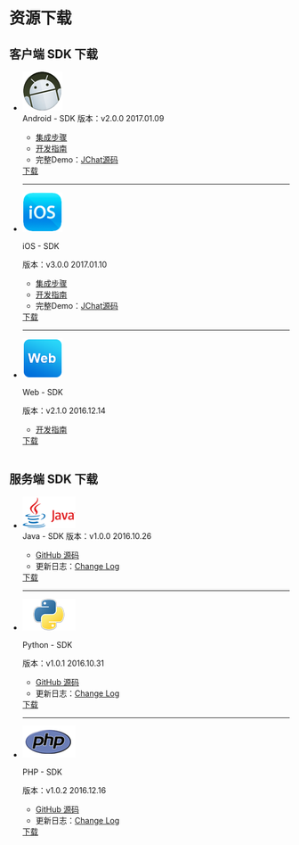 # 资源下载

## 客户端 SDK 下载

<table>
<div class="download">
    <ul>
        <li>
            <div class="download-left">
                <div class="download-image download-image-first">
                    <img src="../image/resource_android.png">
                </div>
            </div>
            <div class="download-right" id="download-right-first">
                <div class="download-title">
                    <span id="release-title">Android - SDK</span>
                    <span id="release-version">版本：v2.0.0</span>
                    <span id="release-time">2017.01.09</span>
                </div>
                <div class="download-info">
                    <ul class="download-info-ul">
                        <li><a href="../client/jmessage_android_guide">集成步骤</a></li>
                        <li><a href="../client/im_sdk_android/">开发指南</a></li>
                        <li>完整Demo：<a href="https://github.com/jpush/jchat-android/" target="_blank">JChat源码</a></li>
                        <div style=" clear:both; visibility:hidden;">
                    </ul>
                    </div>
                    <div class="download-icon">
                        <a href="https://www.jiguang.cn/downloads/sdk/im_android/">下载</a>
                    </div>
                </div>
                <div class="hr">
                <hr />
                </div>
        </li>
        <li>
            <div class="download-left">
                <div class="download-image">
                    <img src="../image/resource_ios.png">
                </div>
            </div>
            <div class="download-right">
                <div class="download-title">
                    <p id="release-title">iOS - SDK</p>
                    <span id="release-version">版本：v3.0.0</span>
                    <span id="release-time">2017.01.10</span>
                </div>
                <div class="download-info">
                    <ul class="download-info-ul">
                        <li><a href="../client/jmessage_ios_guide/">集成步骤</a></li>
                        <li><a href="../client/im_sdk_ios/">开发指南</a></li>
                        <li>完整Demo：<a href="https://github.com/jpush/jchat-ios" target="_blank">JChat源码</a></li>
                        <div style=" clear:both; visibility:hidden;">
                    </ul>
                    </div>
                    <div class="download-icon">
                        <a href="https://www.jiguang.cn/downloads/sdk/im_ios/">下载</a>
                    </div>
                </div>
                <div class="hr">
                <hr />
                </div>
        </li>
        <li>
            <div class="download-left">
                <div class="download-image">
                    <img src="../image/resource_js.png">
                </div>
            </div>
            <div class="download-right">
                <div class="download-title">
                    <p id="release-title">Web - SDK</p>
                    <span id="release-version">版本：v2.1.0</span>
                    <span id="release-time">2016.12.14</span>
                </div>
                <div class="download-info">
                    <ul class="download-info-ul">
                        <li><a href="../client/im_sdk_js_v2/">开发指南</a></li>
                        <div style=" clear:both; visibility:hidden;">
                    </ul>
                    </div>
                    <div class="download-icon">
                        <a href="https://www.jiguang.cn/downloads/sdk/im_js/">下载</a>
                    </div>
                </div>
        </li>
        <div style=" clear:both; visibility:hidden;">
    </ul>
    </div>
    </table>
    
    
## 服务端 SDK 下载

<table>
<div class="download">
    <ul>
        <li>
            <div class="download-left">
                <div class="download-image download-image-first">
                    <img src="../image/resource_sdk_java.png">
                </div>
            </div>
            <div class="download-right" id="download-right-first">
                <div class="download-title">
                    <span id="release-title">Java - SDK</span>
                    <span id="release-version">版本：v1.0.0</span>
                    <span id="release-time">2016.10.26</span>
                </div>
                <div class="download-info">
                    <ul class="download-info-ul">
                        <li><a href="https://github.com/jpush/jmessage-api-java-client"
                        target="_blank">GitHub 源码</a></li>
                        <li>更新日志：<a href="https://github.com/jpush/jmessage-api-java-client/releases" target="_blank">Change Log</a></li>
                        <div style=" clear:both; visibility:hidden;">
                    </ul>
                    </div>
                    <div class="download-icon">
                        <a href="https://sdkfiledl.jiguang.cn/jpush-api-java-client-3.2.11.zip">下载</a>
                    </div>
                </div>
                <div class="hr">
                <hr />
                </div>
        </li>
        <li>
            <div class="download-left">
                <div class="download-image">
                    <img src="../image/resource_sdk_python.png">
                </div>
            </div>
            <div class="download-right">
                <div class="download-title">
                    <p id="release-title">Python - SDK</p>
                    <span id="release-version">版本：v1.0.1</span>
                    <span id="release-time">2016.10.31</span>
                </div>
                <div class="download-info">
                    <ul class="download-info-ul">
                        <li><a href="https://github.com/jpush/jmessage-api-python-client"
                        target="_blank">GitHub 源码</a></li>
                        <li>更新日志：<a href="https://github.com/jpush/jmessage-api-python-client/releases" target="_blank">Change Log</a></li>
                        <div style=" clear:both; visibility:hidden;">
                    </ul>
                    </div>
                    <div class="download-icon">
                        <a href="https://sdkfiledl.jiguang.cn/jmessage-api-python-client-1.0.1.zip">下载</a>
                    </div>
                </div>
                <div class="hr">
                <hr />
                </div>
        </li>
        <li>
            <div class="download-left">
                <div class="download-image">
                    <img src="../image/resource_sdk_php.png">
                </div>
            </div>
            <div class="download-right">
                <div class="download-title">
                    <p id="release-title">PHP - SDK</p>
                    <span id="release-version">版本：v1.0.2</span>
                    <span id="release-time">2016.12.16</span>
                </div>
                <div class="download-info">
                    <ul class="download-info-ul">
                        <li><a href="https://github.com/jpush/jmessage-api-php-client"
                        target="_blank">GitHub 源码</a></li>
                        <li>更新日志：<a href="https://github.com/jpush/jmessage-api-php-client/releases" target="_blank">Change Log</a></li>
                        <div style=" clear:both; visibility:hidden;">
                    </ul>
                    </div>
                    <div class="download-icon">
                        <a href="https://sdkfiledl.jiguang.cn/jmessage-api-php-client-1.0.2.zip">下载</a>
                    </div>
                </div>
        </li>
        <div style=" clear:both; visibility:hidden;">
    </ul>
    </div>
    </table>
    
    